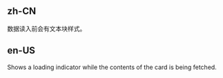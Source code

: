 ## zh-CN

数据读入前会有文本块样式。

## en-US

Shows a loading indicator while the contents of the card is being fetched.
